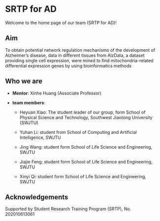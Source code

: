 # SRTP for AD

Welcome to the home page of our team (SRTP for AD)!

## Aim

To obtain potential network regulation mechanisms of the development of Alzheimer’s disease, data in different tissues from AlzData, a dataset providing single cell expression, were mined to find mitochondria-related differential expression genes by using bioinformatics methods

## Who we are

* **Mentor**: Xinhe Huang (Associate Professor)

* **team members**:
    
    * Heyuan Xiao: The student leader of our group, form School of Physical Science and Technology, Southwest Jiaotong University (SWJTU)

    * Yuhan Li: student from School of Computing and Artificial Intelligence, SWJTU

    * Jing Wang: student form School of Life Science and Engineering, SWJTU

    * Jiajie Feng: student form School of Life Science and Engineering, SWJTU

    * Xinyi Qi: student form School of Life Science and Engineering, SWJTU

## Acknowledgements

Supported by Student Research Training Program (SRTP), No. 202010613061